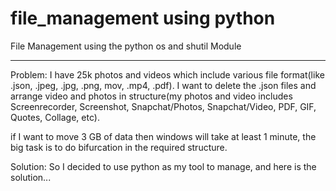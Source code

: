 # file_management using python
File Management using the python os and shutil Module
<hr>

Problem: 
I have 25k photos and videos which include various file format(like .json, .jpeg, .jpg, .png, mov, .mp4, .pdf).
I want to delete the .json files and arrange video and photos in structure(my photos and video includes Screenrecorder, Screenshot, Snapchat/Photos, Snapchat/Video, PDF, GIF, Quotes, Collage, etc).

if I want to move 3 GB of data then windows will take at least 1 minute, the big task is to do bifurcation in the required structure.

Solution:
So I decided to use python as my tool to manage, and here is the solution...
